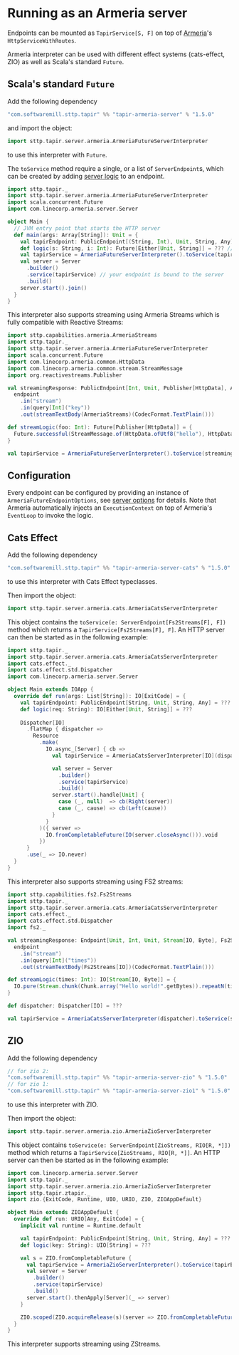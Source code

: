 # Running as an Armeria server

Endpoints can be mounted as `TapirService[S, F]` on top of [Armeria](https://armeria.dev)'s `HttpServiceWithRoutes`.

Armeria interpreter can be used with different effect systems (cats-effect, ZIO) as well as Scala's standard `Future`.

## Scala's standard `Future`

Add the following dependency
```scala
"com.softwaremill.sttp.tapir" %% "tapir-armeria-server" % "1.5.0"
```

and import the object:

```scala
import sttp.tapir.server.armeria.ArmeriaFutureServerInterpreter
```
to use this interpreter with `Future`.

The `toService` method require a single, or a list of `ServerEndpoint`s, which can be created by adding
[server logic](logic.md) to an endpoint.

```scala
import sttp.tapir._
import sttp.tapir.server.armeria.ArmeriaFutureServerInterpreter
import scala.concurrent.Future
import com.linecorp.armeria.server.Server

object Main {
  // JVM entry point that starts the HTTP server
  def main(args: Array[String]): Unit = {
    val tapirEndpoint: PublicEndpoint[(String, Int), Unit, String, Any] = ??? // your definition here
    def logic(s: String, i: Int): Future[Either[Unit, String]] = ??? // your logic here
    val tapirService = ArmeriaFutureServerInterpreter().toService(tapirEndpoint.serverLogic((logic _).tupled))
    val server = Server
      .builder()
      .service(tapirService) // your endpoint is bound to the server
      .build()
    server.start().join()
  }
}
```

This interpreter also supports streaming using Armeria Streams which is fully compatible with Reactive Streams:

```scala
import sttp.capabilities.armeria.ArmeriaStreams
import sttp.tapir._
import sttp.tapir.server.armeria.ArmeriaFutureServerInterpreter
import scala.concurrent.Future
import com.linecorp.armeria.common.HttpData
import com.linecorp.armeria.common.stream.StreamMessage
import org.reactivestreams.Publisher

val streamingResponse: PublicEndpoint[Int, Unit, Publisher[HttpData], ArmeriaStreams] =
  endpoint
    .in("stream")
    .in(query[Int]("key"))
    .out(streamTextBody(ArmeriaStreams)(CodecFormat.TextPlain()))

def streamLogic(foo: Int): Future[Publisher[HttpData]] = {
  Future.successful(StreamMessage.of(HttpData.ofUtf8("hello"), HttpData.ofUtf8("world")))
}

val tapirService = ArmeriaFutureServerInterpreter().toService(streamingResponse.serverLogicSuccess(streamLogic))
```

## Configuration

Every endpoint can be configured by providing an instance of `ArmeriaFutureEndpointOptions`, see [server options](options.md) for details.
Note that Armeria automatically injects an `ExecutionContext` on top of Armeria's `EventLoop` to invoke the logic.

## Cats Effect

Add the following dependency
```scala
"com.softwaremill.sttp.tapir" %% "tapir-armeria-server-cats" % "1.5.0"
```
to use this interpreter with Cats Effect typeclasses.

Then import the object:
```scala
import sttp.tapir.server.armeria.cats.ArmeriaCatsServerInterpreter
```

This object contains the `toService(e: ServerEndpoint[Fs2Streams[F], F])` method which returns a `TapirService[Fs2Streams[F], F]`.
An HTTP server can then be started as in the following example:

```scala
import sttp.tapir._
import sttp.tapir.server.armeria.cats.ArmeriaCatsServerInterpreter
import cats.effect._
import cats.effect.std.Dispatcher
import com.linecorp.armeria.server.Server

object Main extends IOApp {
  override def run(args: List[String]): IO[ExitCode] = {
    val tapirEndpoint: PublicEndpoint[String, Unit, String, Any] = ???
    def logic(req: String): IO[Either[Unit, String]] = ???
  
    Dispatcher[IO]
      .flatMap { dispatcher =>
        Resource
          .make(
            IO.async_[Server] { cb =>
              val tapirService = ArmeriaCatsServerInterpreter[IO](dispatcher).toService(tapirEndpoint.serverLogic(logic))

              val server = Server
                .builder()
                .service(tapirService)
                .build()
              server.start().handle[Unit] {
                case (_, null)  => cb(Right(server))
                case (_, cause) => cb(Left(cause))
              }
            }
          )({ server =>
            IO.fromCompletableFuture(IO(server.closeAsync())).void
          })
      }
      .use(_ => IO.never)
  }
}
```

This interpreter also supports streaming using FS2 streams:

```scala
import sttp.capabilities.fs2.Fs2Streams
import sttp.tapir._
import sttp.tapir.server.armeria.cats.ArmeriaCatsServerInterpreter
import cats.effect._
import cats.effect.std.Dispatcher
import fs2._

val streamingResponse: Endpoint[Unit, Int, Unit, Stream[IO, Byte], Fs2Streams[IO]] =
  endpoint
    .in("stream")
    .in(query[Int]("times"))
    .out(streamTextBody(Fs2Streams[IO])(CodecFormat.TextPlain()))

def streamLogic(times: Int): IO[Stream[IO, Byte]] = {
  IO.pure(Stream.chunk(Chunk.array("Hello world!".getBytes)).repeatN(times))
}

def dispatcher: Dispatcher[IO] = ???

val tapirService = ArmeriaCatsServerInterpreter(dispatcher).toService(streamingResponse.serverLogicSuccess(streamLogic))
```

## ZIO

Add the following dependency

```scala
// for zio 2:
"com.softwaremill.sttp.tapir" %% "tapir-armeria-server-zio" % "1.5.0"
// for zio 1:
"com.softwaremill.sttp.tapir" %% "tapir-armeria-server-zio1" % "1.5.0"
```

to use this interpreter with ZIO.

Then import the object:
```scala
import sttp.tapir.server.armeria.zio.ArmeriaZioServerInterpreter
```

This object contains `toService(e: ServerEndpoint[ZioStreams, RIO[R, *]])` method which returns a `TapirService[ZioStreams, RIO[R, *]]`.
An HTTP server can then be started as in the following example:

```scala
import com.linecorp.armeria.server.Server
import sttp.tapir._
import sttp.tapir.server.armeria.zio.ArmeriaZioServerInterpreter
import sttp.tapir.ztapir._
import zio.{ExitCode, Runtime, UIO, URIO, ZIO, ZIOAppDefault}

object Main extends ZIOAppDefault {
  override def run: URIO[Any, ExitCode] = {
    implicit val runtime = Runtime.default

    val tapirEndpoint: PublicEndpoint[String, Unit, String, Any] = ???
    def logic(key: String): UIO[String] = ???

    val s = ZIO.fromCompletableFuture {
      val tapirService = ArmeriaZioServerInterpreter().toService(tapirEndpoint.zServerLogic(logic))
      val server = Server
        .builder()
        .service(tapirService)
        .build()
      server.start().thenApply[Server](_ => server)
    }

    ZIO.scoped(ZIO.acquireRelease(s)(server => ZIO.fromCompletableFuture(server.closeAsync()).orDie) *> ZIO.never).exitCode
  }
}
```

This interpreter supports streaming using ZStreams.
